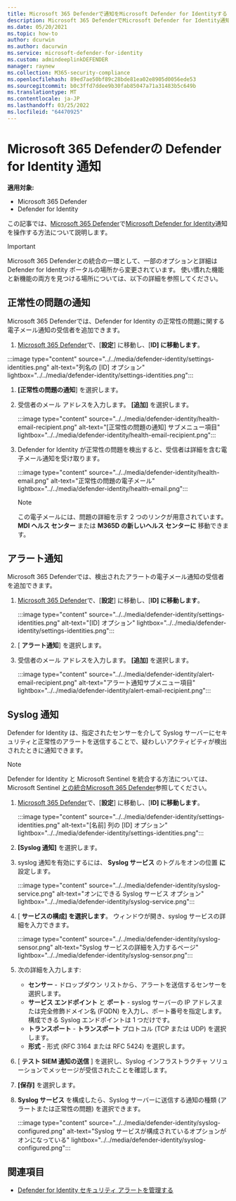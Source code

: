 ```yaml
---
title: Microsoft 365 Defenderで通知をMicrosoft Defender for Identityする
description: Microsoft 365 DefenderでMicrosoft Defender for Identity通知を設定する方法について説明します。
ms.date: 05/20/2021
ms.topic: how-to
author: dcurwin
ms.author: dacurwin
ms.service: microsoft-defender-for-identity
ms.custom: admindeeplinkDEFENDER
manager: raynew
ms.collection: M365-security-compliance
ms.openlocfilehash: 89ed7ae50bf89c28bde81ea02e8905d0056ede53
ms.sourcegitcommit: b0c3ffd7ddee9b30fab85047a71a31483b5c649b
ms.translationtype: MT
ms.contentlocale: ja-JP
ms.lasthandoff: 03/25/2022
ms.locfileid: "64470925"
---
```

# <a name="defender-for-identity-notifications-in-microsoft-365-defender"></a>Microsoft 365 Defenderの Defender for Identity 通知

**適用対象:**

- Microsoft 365 Defender
- Defender for Identity

この記事では、[Microsoft 365 Defender](/microsoft-365/security/defender/overview-security-center)で[Microsoft Defender for Identity](/defender-for-identity)通知を操作する方法について説明します。

> [!IMPORTANT]
> Microsoft 365 Defenderとの統合の一環として、一部のオプションと詳細は Defender for Identity ポータルの場所から変更されています。 使い慣れた機能と新機能の両方を見つける場所については、以下の詳細を参照してください。

## <a name="health-issues-notifications"></a>正常性の問題の通知

Microsoft 365 Defenderでは、Defender for Identity の正常性の問題に関する電子メール通知の受信者を追加できます。

1. <a href="https://go.microsoft.com/fwlink/p/?linkid=2077139" target="_blank">Microsoft 365 Defender</a>で、[**設定**] に移動し、[**ID] に移動します**。

  :::image type="content" source="../../media/defender-identity/settings-identities.png" alt-text="列名の [ID] オプション" lightbox="../../media/defender-identity/settings-identities.png":::


1. **[正常性の問題の通知**] を選択します。

1. 受信者のメール アドレスを入力します。 **[追加]** を選択します。

   :::image type="content" source="../../media/defender-identity/health-email-recipient.png" alt-text="[正常性の問題の通知] サブメニュー項目" lightbox="../../media/defender-identity/health-email-recipient.png":::

1. Defender for Identity が正常性の問題を検出すると、受信者は詳細を含む電子メール通知を受け取ります。

   :::image type="content" source="../../media/defender-identity/health-email.png" alt-text="正常性の問題の電子メール" lightbox="../../media/defender-identity/health-email.png":::

    > [!NOTE]
    > この電子メールには、問題の詳細を示す 2 つのリンクが用意されています。 **MDI ヘルス センター** または **M365D の新しいヘルス センターに** 移動できます。

## <a name="alert-notifications"></a>アラート通知

Microsoft 365 Defenderでは、検出されたアラートの電子メール通知の受信者を追加できます。

1. <a href="https://go.microsoft.com/fwlink/p/?linkid=2077139" target="_blank">Microsoft 365 Defender</a>で、[**設定**] に移動し、[**ID] に移動します**。

   :::image type="content" source="../../media/defender-identity/settings-identities.png" alt-text="[ID] オプション" lightbox="../../media/defender-identity/settings-identities.png":::

1. [ **アラート通知**] を選択します。

1. 受信者のメール アドレスを入力します。 **[追加]** を選択します。

   :::image type="content" source="../../media/defender-identity/alert-email-recipient.png" alt-text="アラート通知サブメニュー項目" lightbox="../../media/defender-identity/alert-email-recipient.png":::

## <a name="syslog-notifications"></a>Syslog 通知

Defender for Identity は、指定されたセンサーを介して Syslog サーバーにセキュリティと正常性のアラートを送信することで、疑わしいアクティビティが検出されたときに通知できます。

> [!NOTE]
> Defender for Identity と Microsoft Sentinel を統合する方法については、Microsoft Sentinel [との統合Microsoft 365 Defender](/azure/sentinel/microsoft-365-defender-sentinel-integration)参照してください。

1. <a href="https://go.microsoft.com/fwlink/p/?linkid=2077139" target="_blank">Microsoft 365 Defender</a>で、[**設定**] に移動し、[**ID] に移動します**。

   :::image type="content" source="../../media/defender-identity/settings-identities.png" alt-text="[名前] 列の [ID] オプション" lightbox="../../media/defender-identity/settings-identities.png":::

1. **[Syslog 通知]** を選択します。

1. syslog 通知を有効にするには、 **Syslog サービス** のトグルをオンの位置 **に** 設定します。

   :::image type="content" source="../../media/defender-identity/syslog-service.png" alt-text="オンにできる Syslog サービス オプション" lightbox="../../media/defender-identity/syslog-service.png":::

1. [ **サービスの構成] を選択します**。 ウィンドウが開き、syslog サービスの詳細を入力できます。

   :::image type="content" source="../../media/defender-identity/syslog-sensor.png" alt-text="Syslog サービスの詳細を入力するページ" lightbox="../../media/defender-identity/syslog-sensor.png":::

1. 次の詳細を入力します:

    - **センサー** - ドロップダウン リストから、アラートを送信するセンサーを選択します。
    - **サービス エンドポイント** と **ポート** - syslog サーバーの IP アドレスまたは完全修飾ドメイン名 (FQDN) を入力し、ポート番号を指定します。 構成できる Syslog エンドポイントは 1 つだけです。
    - **トランスポート** - **トランスポート** プロトコル (TCP または UDP) を選択します。
    - **形式** - 形式 (RFC 3164 または RFC 5424) を選択します。

1. [ **テスト SIEM 通知の送信** ] を選択し、Syslog インフラストラクチャ ソリューションでメッセージが受信されたことを確認します。

1. **[保存]** を選択します。

1. **Syslog サービス** を構成したら、Syslog サーバーに送信する通知の種類 (アラートまたは正常性の問題) を選択できます。

   :::image type="content" source="../../media/defender-identity/syslog-configured.png" alt-text="Syslog サービスが構成されているオプションがオンになっている" lightbox="../../media/defender-identity/syslog-configured.png":::

## <a name="see-also"></a>関連項目

- [Defender for Identity セキュリティ アラートを管理する](manage-security-alerts.md)
